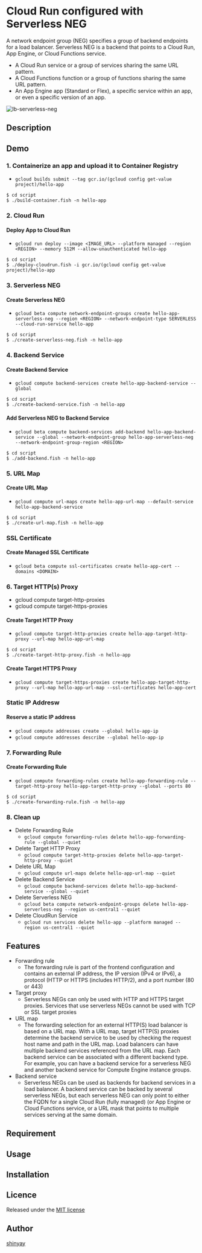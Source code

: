 # Cloud Run configured with Serverless NEG

A network endpoint group (NEG) specifies a group of backend endpoints for a load balancer.
Serverless NEG is a backend that points to a Cloud Run, App Engine, or Cloud Functions service.

- A Cloud Run service or a group of services sharing the same URL pattern.
- A Cloud Functions function or a group of functions sharing the same URL pattern.
- An App Engine app (Standard or Flex), a specific service within an app, or even a specific version of an app.

![lb-serverless-neg](https://cloud.google.com/load-balancing/images/lb-serverless-simple.svg)

## Description

## Demo
### 1. Containerize an app and upload it to Container Registry
- `gcloud builds submit --tag gcr.io/(gcloud config get-value project)/hello-app`

```
$ cd script
$ ./build-container.fish -n hello-app
```

### 2. Cloud Run
#### Deploy App to Cloud Run
- `gcloud run deploy --image <IMAGE_URL> --platform managed --region <REGION> --memory 512M --allow-unauthenticated hello-app`

```
$ cd script
$ ./deploy-cloudrun.fish -i gcr.io/(gcloud config get-value project)/hello-app
```

### 3. Serverless NEG
#### Create Serverless NEG
- `gcloud beta compute network-endpoint-groups create hello-app-serverless-neg --region <REGION> --network-endpoint-type SERVERLESS --cloud-run-service hello-app`

```
$ cd script
$ ./create-serverless-neg.fish -n hello-app
```

### 4. Backend Service
#### Create Backend Service
- `gcloud compute backend-services create hello-app-backend-service --global`

```
$ cd script
$ ./create-backend-service.fish -n hello-app
```

#### Add Serverless NEG to Backend Service
- `gcloud beta compute backend-services add-backend hello-app-backend-service --global --network-endpoint-group hello-app-serverless-neg --network-endpoint-group-region <REGION>`

```
$ cd script
$ ./add-backend.fish -n hello-app
```

### 5. URL Map
#### Create URL Map
- `gcloud compute url-maps create hello-app-url-map --default-service hello-app-backend-service`

```
$ cd script
$ ./create-url-map.fish -n hello-app
```

### SSL Certificate
#### Create Managed SSL Certificate
- `gcloud beta compute ssl-certificates create hello-app-cert --domains <DOMAIN>`

### 6. Target HTTP(s) Proxy
- gcloud compute target-http-proxies
- gcloud compute target-https-proxies

#### Create Target HTTP Proxy
- `gcloud compute target-http-proxies create hello-app-target-http-proxy --url-map hello-app-url-map`

```
$ cd script
$ ./create-target-http-proxy.fish -n hello-app
```

#### Create Target HTTPS Proxy
- `gcloud compute target-https-proxies create hello-app-target-http-proxy --url-map hello-app-url-map --ssl-certificates hello-app-cert`

### Static IP Addresw
#### Reserve a static IP address
- `gcloud compute addresses create --global hello-app-ip`
- `gcloud compute addresses describe --global hello-app-ip`


### 7. Forwarding Rule
#### Create Forwarding Rule
- `gcloud compute forwarding-rules create hello-app-forwarding-rule --target-http-proxy hello-app-target-http-proxy --global --ports 80`

```
$ cd script
$ ./create-forwarding-rule.fish -n hello-app
```

### 8. Clean up
- Delete Forwarding Rule
  - `gcloud compute forwarding-rules delete hello-app-forwarding-rule --global --quiet`
- Delete Target HTTP Proxy
  - `gcloud compute target-http-proxies delete hello-app-target-http-proxy --quiet`
- Delete URL Map
  - `gcloud compute url-maps delete hello-app-url-map --quiet`
- Delete Backend Service
  - `gcloud compute backend-services delete hello-app-backend-service --global --quiet`
- Delete Serverless NEG
  - `gcloud beta compute network-endpoint-groups delete hello-app-serverless-neg --region us-central1 --quiet`
- Delete CloudRun Service
  - `gcloud run services delete hello-app --platform managed --region us-central1 --quiet`

## Features

- Forwarding rule
  - The forwarding rule is part of the frontend configuration and contains an external IP address, the IP version (IPv4 or IPv6), a protocol (HTTP or HTTPS (includes HTTP/2), and a port number (80 or 443)
- Target proxy
  - Serverless NEGs can only be used with HTTP and HTTPS target proxies. Services that use serverless NEGs cannot be used with TCP or SSL target proxies
- URL map
  - The forwarding selection for an external HTTP(S) load balancer is based on a URL map. With a URL map, target HTTP(S) proxies determine the backend service to be used by checking the request host name and path in the URL map. Load balancers can have multiple backend services referenced from the URL map. Each backend service can be associated with a different backend type. For example, you can have a backend service for a serverless NEG and another backend service for Compute Engine instance groups.
- Backend service
  - Serverless NEGs can be used as backends for backend services in a load balancer. A backend service can be backed by several serverless NEGs, but each serverless NEG can only point to either the FQDN for a single Cloud Run (fully managed) (or App Engine or Cloud Functions service, or a URL mask that points to multiple services serving at the same domain.

## Requirement

## Usage

## Installation

## Licence

Released under the [MIT license](https://gist.githubusercontent.com/shinyay/56e54ee4c0e22db8211e05e70a63247e/raw/34c6fdd50d54aa8e23560c296424aeb61599aa71/LICENSE)

## Author

[shinyay](https://github.com/shinyay)
